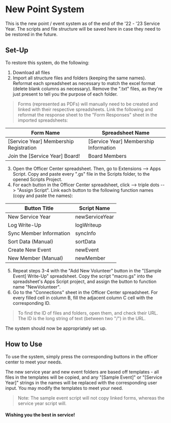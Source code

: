 # New Point System
This is the new point / event system as of the end of the '22 - '23 Service Year. The scripts and file structure will be saved here in case they need to be restored in the future.

## Set-Up
To restore this system, do the following:
1) Download all files
2) Import all structure files and folders (keeping the same names). Reformat each spreadsheet as necessary to match the excel format (delete blank columns as necessary). Remove the ".txt" files, as they're just present to tell you the purpose of each folder.
> Forms (represented as PDFs) will manually need to be created and linked with their respective spreadsheets. Link the following and reformat the response sheet to the "Form Responses" sheet in the imported spreadsheets:

| Form Name  | Spreadsheet Name |
| ------------- | ------------- |
| [Service Year] Membership Registration | [Service Year] Membership Information |
| Join the [Service Year] Board! | Board Members |

3) Open the Officer Center spreadsheet. Then, go to Extensions --> Apps Script. Copy and paste every ".gs" file in the Scripts folder, to the opened Scripts Project.
4) For each button in the Officer Center spreadsheet, click --> triple dots --> "Assign Script". Link each button to the following function names (copy and paste the names):

| Button Title  | Script Name |
| ------------- | ------------- |
| New Service Year | newServiceYear |
| Log Write-Up | logWriteup |
| Sync Member Information | syncInfo |
| Sort Data (Manual) | sortData |
| Create New Event | newEvent |
| New Member (Manual) | newMember |

5) Repeat steps 3-4 with the "Add New Volunteer" button in the "[Sample Event] Write-Up" spreadsheet. Copy the script "macro.gs" into the spreadsheet's Apps Script project, and assign the button to function name "NewVolunteer".
6) Go to the "Connections" sheet in the Officer Center spreadsheet. For every filled cell in column B, fill the adjacent column C cell with the corresponding ID.
> To find the ID of files and folders, open them, and check their URL. The ID is the long string of text (between two "/") in the URL.

The system should now be appropriately set up.

## How to Use
To use the system, simply press the corresponding buttons in the officer center to meet your needs.

The new service year and new event folders are based off templates - all files in the  templates will be copied, and any "[Sample Event]" or "[Service Year]" strings in the names will be replaced with the corresponding user input. You may modify the templates to meet your need.
> Note: The sample event script will not copy linked forms, whereas the service year script will.

#### Wishing you the best in service!
